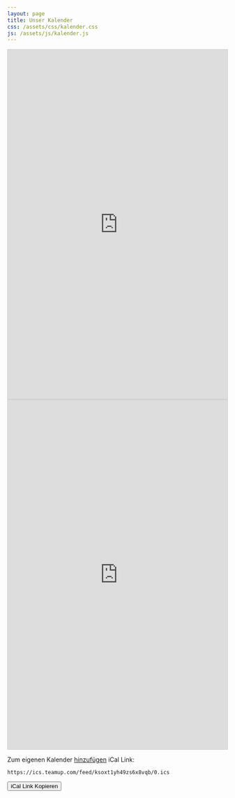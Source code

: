 ```yaml
---
layout: page
title: Unser Kalender
css: /assets/css/kalender.css
js: /assets/js/kalender.js
---
```


<div id="content-desktop">
<iframe src="https://teamup.com/ksoxt1yh49zs6x8vqb?showHeader=0&showProfileAndInfo=0&showSidepanel=1&showViewSelector=1&showMenu=1&showAgendaHeader=1&showAgendaDetails=1&showYearViewHeader=1" style="width: 100%; height: 800px; border: 1px solid #cccccc" frameborder="0"></iframe>
</div>
<div id="content-mobile">
<iframe src="https://teamup.com/ksoxt1yh49zs6x8vqb?showHeader=0&showLogo=0&showSearch=0&showProfileAndInfo=0&showSidepanel=0&disableSidepanel=0&showTitle=0&showViewSelector=1&showMenu=1&showAgendaHeader=0&showAgendaDetails=1&showYearViewHeader=1" style="width: 100%; height: 800px; border: 1px solid #cccccc" frameborder="0"></iframe>
</div>



Zum eigenen Kalender [hinzufügen](https://calendar.teamup.com/kb/subscribe-to-teamup-icalendar-feeds/) 
iCal Link:
```
https://ics.teamup.com/feed/ksoxt1yh49zs6x8vqb/0.ics
```
<button onclick="myFunction()">iCal Link Kopieren</button>
